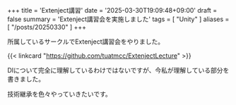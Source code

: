 +++
title = 'Extenject講習'
date = '2025-03-30T19:09:48+09:00'
draft = false
summary = 'Extenject講習会を実施しました'
tags = [ "Unity" ]
aliases = [ "/posts/20250330" ]
+++

所属しているサークルでExtenject講習会をやりました。

{{< linkcard "https://github.com/tuatmcc/ExtenjectLecture" >}}

DIについて完全に理解しているわけではないですが、今私が理解している部分を書きました。

技術継承を色々やっていきたいです。